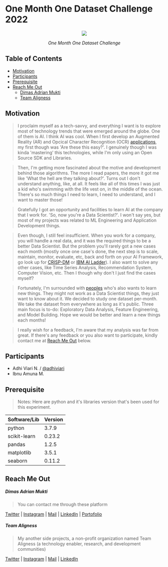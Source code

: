 # One Month One Dataset Challenge 2022

<div align="center">
  <a href="https://berodimas.netlify.app/" title="@berodimas">
  <img src="https://i.imgur.com/g1jbVZq.png">
  </a>
  <p><i>One Month One Dataset Challenge</i></p>
</div>

## Table of Contents
* [Motivation](#motivation)
* [Participants](#participants)
* [Prerequisite](#prerequisite)
* [Reach Me Out](#reach-me-out)
    * [Dimas Adrian Mukti](#dimas-adrian-mukti)
    * [Team Aligness](#team-aligness)


## Motivation

 >I proclaim myself as a tech-savvy, and everything I want is to explore most of technology trends that were emerged around the globe. One of them is AI. I think AI was cool. When I first develop an Augmented Reality (AR) and Opcical Character Recognition (OCR) [applications](https://berodimas.netlify.app/project/robotics-ar/), my first though was 'Are these this easy?'. I genuinely though I was kinda 'mastering' this technologies, while I'm only using an Open Source SDK and Libraries.

 >Then, I'm getting more fascinated about the motive and development behind those algorithms. The more I read papers, the more it got me like 'What the hell are they talking about?'. Turns out I don't understand anything, like, at all. It feels like all of this times I was just a kid who's swimming with the life vest on, in the middle of the ocean. There's so much things I need to learn, I need to understand, and I want to master those!

>Gratefully I got an opportunity and facilities to learn AI at the company that I work for. 'So, now you're a Data Scientist?'. I won't say yes, but most of my projects was related to ML Engineering and Application Development things. 

>Even though, I still feel insufficient. When you work for a company, you will handle a real data, and it was the required things to be a better Data Scientist. But the problem you'll rarely got a new cases each month (mostly once one case's done, the next step is to scale, maintain, monitor, evaluate, etc, back and forth on your AI Framework, go look up for [CRISP-DM](https://www.datascience-pm.com/crisp-dm-2/) or [IBM AI Ladder](https://www.codemotion.com/magazine/dev-hub/machine-learning-dev/ai-ladder/)). I also want to solve any other cases, like Time Series Analysis, Recommendation System, Computer Vision, etc. Then I though why don't I just find the cases myself?

>Fortunately, I'm surrounded with [peoples](#participants) who's also wants to learn new things. They might not work as a Data Scientist things, they just want to know about it. We decided to study one dataset per-month. We take the dataset from everywhere as long as it's public. Three main focus is to-do: Exploratory Data Analysis, Feature Engineering, and Model Building. Hope we would be better and learn a new things each months!

>I really wish for a feedback, I'm aware that my analysis was far from great. If there's any feedback or you also want to participate, kindly contact me at [Reach Me Out](#reach-me-out) below.

## Participants

- Adhi Viari N. / [@adhiviari](https://github.com/adhiviari)
- Ibnu Amuna M.

## Prerequisite

> Notes: Here are python and it's libraries version that's been used for this experiment.

| Software/Lib | Version |
| --- | --- |
| python | 3.7.9 |
| scikit-learn | 0.23.2 |
| pandas | 1.2.5 |
| matplotlib | 3.5.1 |
| seaborn | 0.11.2 |

## Reach Me Out

##### **Dimas Adrian Mukti**

>You can contact me through these platform

[Twitter](https://twitter.com/berodimas) | [Instagram](https://www.instagram.com/berodimas/) | [Mail](mailto:dadrianm25@gmail.com?subject=[GitHub]%20Source%20Han%20Sans) | [LinkedIn](https://www.linkedin.com/in/dimasam/) | [Portofolio](https://berodimas.netlify.app/)

##### **Team Aligness**

>My another side projects, a non-profit organization named Team Aligness (a technology enabler, research, and development communities)

[Twitter](https://twitter.com/teamaligness) | [Instagram](https://www.instagram.com/teamaligness/) | [Mail](mailto:teamaligness@gmail.com?subject=[GitHub]%20Source%20Han%20Sans) | [LinkedIn](https://linkedin.com/company/teamaligness/)
